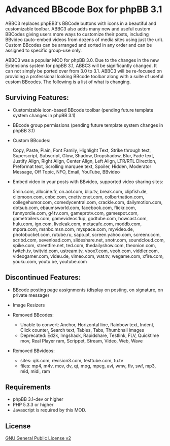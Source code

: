 # Advanced BBcode Box for phpBB 3.1

ABBC3 replaces phpBB3's BBCode buttons with icons in a beautiful and customizable toolbar. ABBC3 also adds many new and useful custom BBCodes giving users more ways to customize their posts, including BBvideo (auto-embed videos from dozens of media sites using just the url). Custom BBcodes can be arranged and sorted in any order and can be assigned to specific group-use only.

ABBC3 was a popular MOD for phpBB 3.0. Due to the changes in the new Extensions system for phpBB 3.1, ABBC3 will be significantly changed. It can not simply be ported over from 3.0 to 3.1. ABBC3 will be re-focused on providing a professional looking BBcode toolbar along with a suite of useful custom BBcodes. The following is a list of what is changing.

## Surviving Features:
* Customizable icon-based BBcode toolbar (pending future template system changes in phpBB 3.1)
* BBcode group permissions (pending future template system changes in phpBB 3.1)
* Custom BBcodes:

	Copy, Paste, Plain, Font Family, Highlight Text, Strike through text, Superscript, Subscript, Glow,
	Shadow, Dropshadow, Blur, Fade text, Justify Align, Right Align, Center Align, Left Align, LTR/RTL
	Direction, Preformat text, Scrolling marquee text, Spoiler, Hidden, Moderator Message, Off Topic, NFO,
	Email, YouTube, BBvideo

* Embed video in your posts with BBvideo, supported video sharing sites:

	5min.com, allocine.fr, on.aol.com, blip.tv, break.com, clipfish.de, clipmoon.com, cnbc.com,
	cnettv.cnet.com, colbertnation.com, collegehumor.com, comedycentral.com, crackle.com, dailymotion.com,
	dotsub.com, ebaumsworld.com, facebook.com, flickr.com, funnyordie.com, g4tv.com, gameprotv.com,
	gamespot.com, gametrailers.com, gamevideos.1up, godtube.com, howcast.com, hulu.com, ign.com,
	liveleak.com, metacafe.com, moddb.com, mpora.com, msnbc.msn.com, myspace.com, myvideo.de,
	photobucket.com, rutube.ru, sapo.pt, screen.yahoo.com, screenr.com, scribd.com, sevenload.com,
	slideshare.net, snotr.com, soundcloud.com, spike.com, streetfire.net, ted.com, thedailyshow.com,
	theonion.com, twitch.tv, twitvid.com, ustream.tv, vbox7.com, veoh.com, viddler.com, videogamer.com,
	videu.de, vimeo.com, wat.tv, wegame.com, xfire.com, youku.com, youtu.be, youtube.com

## Discontinued Features:
* BBcode posting page assignments (display on posting, on signature, on private message)
* Image Resizers
* Removed BBcodes:
	- Unable to convert: Anchor, Horizontal line, Rainbow text, Indent, Click counter, Search text, Tables, Tabs, Thumbnail images
	- Deprecated: Ed2k, Imgshack, Rapidshare, Testlink, FLV, Quicktime mov, Real Player ram, Scrippet, Stream, Video, Web, Wave

* Removed BBvideos:
	- sites: qik.com, revision3.com, testtube.com, tu.tv
	- files: mp4, m4v, mov, dv, qt, mpg, mpeg, avi, wmv, flv, swf, mp3, mid, midi, ram

## Requirements
* phpBB 3.1-dev or higher
* PHP 5.3.3 or higher
* Javascript is required by this MOD.

## License
[GNU General Public License v2](http://opensource.org/licenses/GPL-2.0)
